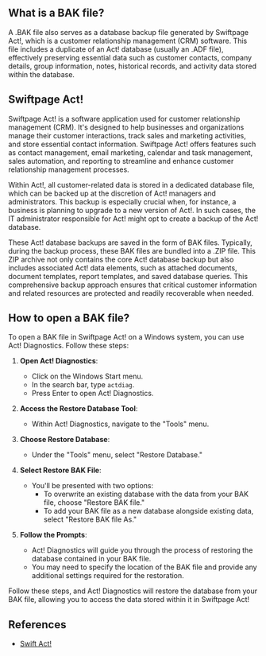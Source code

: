 ## What is a BAK file?

A .BAK file also serves as a database backup file generated by Swiftpage Act!, which is a customer relationship management (CRM) software. This file includes a duplicate of an Act! database (usually an .ADF file), effectively preserving essential data such as customer contacts, company details, group information, notes, historical records, and activity data stored within the database.

## Swiftpage Act!

Swiftpage Act! is a software application used for customer relationship management (CRM). It's designed to help businesses and organizations manage their customer interactions, track sales and marketing activities, and store essential contact information. Swiftpage Act! offers features such as contact management, email marketing, calendar and task management, sales automation, and reporting to streamline and enhance customer relationship management processes.

Within Act!, all customer-related data is stored in a dedicated database file, which can be backed up at the discretion of Act! managers and administrators. This backup is especially crucial when, for instance, a business is planning to upgrade to a new version of Act!. In such cases, the IT administrator responsible for Act! might opt to create a backup of the Act! database.

These Act! database backups are saved in the form of BAK files. Typically, during the backup process, these BAK files are bundled into a .ZIP file. This ZIP archive not only contains the core Act! database backup but also includes associated Act! data elements, such as attached documents, document templates, report templates, and saved database queries. This comprehensive backup approach ensures that critical customer information and related resources are protected and readily recoverable when needed.

## How to open a BAK file?

To open a BAK file in Swiftpage Act! on a Windows system, you can use Act! Diagnostics. Follow these steps:

1. **Open Act! Diagnostics**:
   - Click on the Windows Start menu.
   - In the search bar, type `actdiag`.
   - Press Enter to open Act! Diagnostics.

2. **Access the Restore Database Tool**:
   - Within Act! Diagnostics, navigate to the "Tools" menu.

3. **Choose Restore Database**:
   - Under the "Tools" menu, select "Restore Database."

4. **Select Restore BAK File**:
   - You'll be presented with two options:
     - To overwrite an existing database with the data from your BAK file, choose "Restore BAK file."
     - To add your BAK file as a new database alongside existing data, select "Restore BAK file As."

5. **Follow the Prompts**:
   - Act! Diagnostics will guide you through the process of restoring the database contained in your BAK file.
   - You may need to specify the location of the BAK file and provide any additional settings required for the restoration.

Follow these steps, and Act! Diagnostics will restore the database from your BAK file, allowing you to access the data stored within it in Swiftpage Act!

## References
* [Swift Act!](https://en.wikipedia.org/wiki/Act!_LLC)
